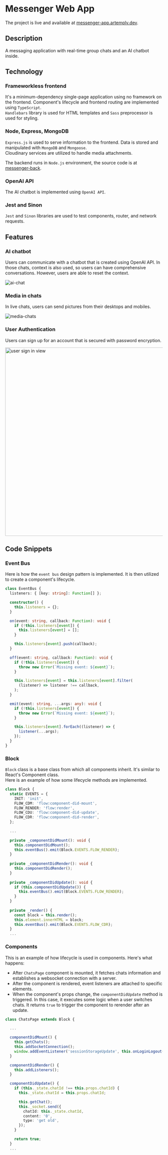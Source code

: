 # Messenger Web App

The project is live and available at [messenger-app.artemplv.dev](https://messenger-app.artemplv.dev).

## Description

A messaging application with real-time group chats and an AI chatbot inside.

## Technology

### Frameworkless frontend

It's a minimum-dependency single-page application using no framework on the frontend. Component's lifecycle and frontend routing are implemented using `TypeScript`.  
`Handlebars` library is used for HTML templates and `Sass` preprocessor is used for styling.

### Node, Express, MongoDB
`Express.js` is used to serve information to the frontend. Data is stored and manipulated with `MongoDB` and `Mongoose`.  
Cloudinary services are utilized to handle media attachments.

The backend runs in `Node.js` environment, the source code is at [messenger-back](https://github.com/artemplv/messenger-back).

### OpenAI API

The AI chatbot is implemented using `OpenAI API`.

### Jest and Sinon

`Jest` and `Sinon` libraries are used to test components, router, and network requests.


## Features

### AI chatbot
Users can communicate with a chatbot that is created using OpenAI API. In those chats, context is also used, so users can have comprehensive conversations. However, users are able to reset the context.

![ai-chat](https://github.com/artemplv/messenger-web-app/assets/48654322/b0c36b01-fdaa-4e90-8fe9-bf363d4052c3)

### Media in chats
In live chats, users can send pictures from their desktops and mobiles.

![media-chats](https://github.com/artemplv/messenger-web-app/assets/48654322/c5d94866-e727-4cde-8e71-8c2ee129a7bc)

### User Authentication
Users can sign up for an account that is secured with password encryption.

<img width="600" alt="user sign in view" src="https://github.com/artemplv/messenger-web-app/assets/48654322/f2e0ced4-f266-494b-9d0d-990f1c5d9e93">

## Code Snippets

### Event Bus

Here is how the `event bus` design pattern is implemented. It is then utilized to create a component's lifecycle.

```TypeScript
class EventBus {
  listeners: { [key: string]: Function[] };

  constructor() {
    this.listeners = {};
  }

  on(event: string, callback: Function): void {
    if (!this.listeners[event]) {
      this.listeners[event] = [];
    }

    this.listeners[event].push(callback);
  }

  off(event: string, callback: Function): void {
    if (!this.listeners[event]) {
      throw new Error(`Missing event: ${event}`);
    }

    this.listeners[event] = this.listeners[event].filter(
      (listener) => listener !== callback,
    );
  }

  emit(event: string, ...args: any): void {
    if (!this.listeners[event]) {
      throw new Error(`Missing event: ${event}`);
    }

    this.listeners[event].forEach((listener) => {
      listener(...args);
    });
  }
}
```

### Block

`Block` class is a base class from which all components inherit. It's similar to React's Component class.  
Here is an example of how some lifecycle methods are implemented.

```TypeScript
class Block {
  static EVENTS = {
    INIT: 'init',
    FLOW_CDM: 'flow:component-did-mount',
    FLOW_RENDER: 'flow:render',
    FLOW_CDU: 'flow:component-did-update',
    FLOW_CDR: 'flow:component-did-render',
  };

  ...
  
  private _componentDidMount(): void {
    this.componentDidMount();
    this.eventBus().emit(Block.EVENTS.FLOW_RENDER);
  }
  
  private _componentDidRender(): void {
    this.componentDidRender();
  }
  
  private _componentDidUpdate(): void {
    if (this.componentDidUpdate()) {
      this.eventBus().emit(Block.EVENTS.FLOW_RENDER);
    }
  }
  
  private _render() {
    const block = this.render();
    this.element.innerHTML = block;
    this.eventBus().emit(Block.EVENTS.FLOW_CDR);
  }
  ...
```

### Components

This is an example of how lifecycle is used in components. Here's what happens:
- After `ChatsPage` component is mounted, it fetches chats information and establishes a websocket connection with a server.
- After the component is rendered, event listeners are attached to specific elements.
- When the component's props change, the `componentDidUpdate` method is triggered. In this case, it executes some logic when a user switches chats. It returns `true` to trigger the component to rerender after an update.

```TypeScript
class ChatsPage extends Block {

  ...

  componentDidMount() {
    this.getChats();
    this.addSocketConnection();
    window.addEventListener('sessionStorageUpdate', this.onLoginLogout());
  }

  componentDidRender() {
    this.addListeners();
  }

  componentDidUpdate() {
    if (this._state.chatId !== this.props.chatId) {
      this._state.chatId = this.props.chatId;

      this.getChat();
      this._socket.send({
        chatId: this._state.chatId,
        content: '0',
        type: 'get old',
      });
    }

    return true;
  }
  ...
```
